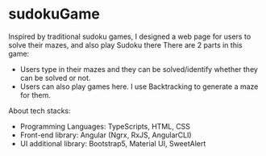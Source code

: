 # sudokuGame
Inspired by traditional sudoku games, I designed a web page for users to solve their mazes, and also play Sudoku there
There are 2 parts in this game: 
  - Users type in their mazes and they can be solved/identify whether they can be solved or not.
  - Users can also play games here. I use Backtracking to generate a maze for them.

About tech stacks:
  - Programming Languages: TypeScripts, HTML, CSS
  - Front-end library: Angular (Ngrx, RxJS, AngularCLI)
  - UI additional library: Bootstrap5, Material UI, SweetAlert 
    
